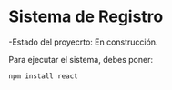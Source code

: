 <h1> Sistema de Registro</h1>

-Estado del proyecrto: En construcción.

Para ejecutar el sistema, debes poner:

```npm install react```
